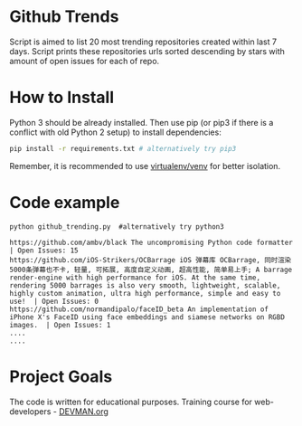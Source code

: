 # Github Trends

Script is aimed to list 20 most trending repositories created within last 7 days.
Script prints these repositories urls sorted descending by stars with amount of open issues for each of repo. 

# How to Install

Python 3 should be already installed. Then use pip (or pip3 if there is a conflict with old Python 2 setup) to install dependencies:

```bash
pip install -r requirements.txt # alternatively try pip3
```

Remember, it is recommended to use [virtualenv/venv](https://devman.org/encyclopedia/pip/pip_virtualenv/) for better isolation.


# Code example
```
python github_trending.py  #alternatively try python3

https://github.com/ambv/black The uncompromising Python code formatter  | Open Issues: 15
https://github.com/iOS-Strikers/OCBarrage iOS 弹幕库 OCBarrage, 同时渲染5000条弹幕也不卡, 轻量, 可拓展, 高度自定义动画, 超高性能, 简单易上手; A barrage render-engine with high performance for iOS. At the same time, rendering 5000 barrages is also very smooth, lightweight, scalable, highly custom animation, ultra high performance, simple and easy to use!  | Open Issues: 0
https://github.com/normandipalo/faceID_beta An implementation of iPhone X's FaceID using face embeddings and siamese networks on RGBD images.  | Open Issues: 1
....
....
```

# Project Goals

The code is written for educational purposes. Training course for web-developers - [DEVMAN.org](https://devman.org)
